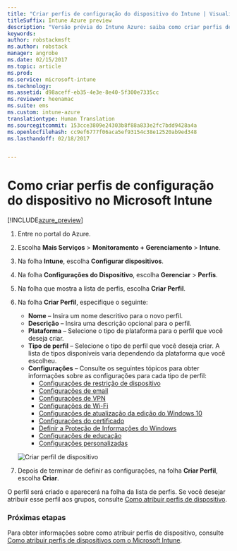 ```yaml
---
title: "Criar perfis de configuração do dispositivo do Intune | Visualização do Intune Azure"
titleSuffix: Intune Azure preview
description: "Versão prévia do Intune Azure: saiba como criar perfis de configuração de dispositivo do Intune."
keywords: 
author: robstackmsft
ms.author: robstack
manager: angrobe
ms.date: 02/15/2017
ms.topic: article
ms.prod: 
ms.service: microsoft-intune
ms.technology: 
ms.assetid: d98aceff-eb35-4e3e-8e40-5f300e7335cc
ms.reviewer: heenamac
ms.suite: ems
ms.custom: intune-azure
translationtype: Human Translation
ms.sourcegitcommit: 153cce3809e24303b8f88a833e2fc7bdd9428a4a
ms.openlocfilehash: cc9ef6777f06aca5ef93154c38e12520ab9ed348
ms.lasthandoff: 02/18/2017


---
```


# <a name="how-to-create-device-configuration-profiles-in-microsoft-intune"></a>Como criar perfis de configuração do dispositivo no Microsoft Intune

[!INCLUDE[azure_preview](../includes/azure_preview.md)]


1. Entre no portal do Azure.
2. Escolha **Mais Serviços** > **Monitoramento + Gerenciamento** > **Intune**.
3. Na folha **Intune**, escolha **Configurar dispositivos**.
2. Na folha **Configurações do Dispositivo**, escolha **Gerenciar** > **Perfis**.
2. Na folha que mostra a lista de perfis, escolha **Criar Perfil**.
3. Na folha **Criar Perfil**, especifique o seguinte:
    - **Nome** – Insira um nome descritivo para o novo perfil.
    - **Descrição** – Insira uma descrição opcional para o perfil.
    - **Plataforma** – Selecione o tipo de plataforma para o perfil que você deseja criar.
    - **Tipo de perfil** – Selecione o tipo de perfil que você deseja criar. A lista de tipos disponíveis varia dependendo da plataforma que você escolheu.
    - **Configurações** – Consulte os seguintes tópicos para obter informações sobre as configurações para cada tipo de perfil:
        -  [Configurações de restrição de dispositivo](/intune-azure/configure-devices/how-to-configure-device-restrictions)
        -  [Configurações de email](/intune-azure/configure-devices/how-to-configure-email-settings)
        -  [Configurações de VPN](/intune-azure/configure-devices/how-to-configure-vpn-settings)
        -  [Configurações de Wi-Fi](/intune-azure/configure-devices/how-to-configure-wi-fi-settings)
        -  [Configurações de atualização da edição do Windows 10](/intune-azure/configure-devices/how-to-configure-windows-10-edition-upgrade)
        -  [Configurações do certificado](/intune-azure/configure-devices/how-to-configure-certificates)
        -  [Definir a Proteção de Informações do Windows](/intune-azure/configure-devices/how-to-configure-windows-information-protection)
        -  [Configurações de educação](/intune-azure/configure-devices/education-settings-for-ios.md)
        -  [Configurações personalizadas](/intune-azure/configure-devices/how-to-configure-custom-settings)

    ![Criar perfil de dispositivo](./media/create-device-profile.png)
4. Depois de terminar de definir as configurações, na folha **Criar Perfil**, escolha **Criar**.

O perfil será criado e aparecerá na folha da lista de perfis.
Se você desejar atribuir esse perfil aos grupos, consulte [Como atribuir perfis de dispositivo](how-to-assign-device-profiles.md).


### <a name="next-steps"></a>Próximas etapas
Para obter informações sobre como atribuir perfis de dispositivo, consulte [Como atribuir perfis de dispositivos com o Microsoft Intune](/intune-azure/configure-devices/how-to-assign-device-profiles).

